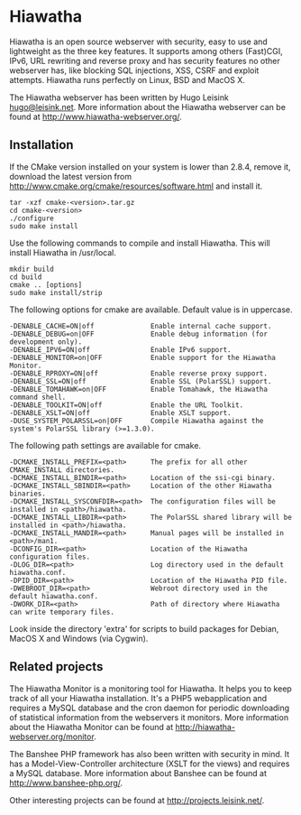 Hiawatha
========
Hiawatha is an open source webserver with security, easy to use and lightweight as the three key features. It supports among others (Fast)CGI, IPv6, URL rewriting and reverse proxy and has security features no other webserver has, like blocking SQL injections, XSS, CSRF and exploit attempts. Hiawatha runs perfectly on Linux, BSD and MacOS X.

The Hiawatha webserver has been written by Hugo Leisink <hugo@leisink.net>. More information about the Hiawatha webserver can be found at http://www.hiawatha-webserver.org/.

Installation
------------
If the CMake version installed on your system is lower than 2.8.4, remove it, download the latest version from http://www.cmake.org/cmake/resources/software.html and install it.

	tar -xzf cmake-<version>.tar.gz
	cd cmake-<version>
	./configure
	sudo make install

Use the following commands to compile and install Hiawatha. This will install Hiawatha in /usr/local.

	mkdir build
	cd build
	cmake .. [options]
	sudo make install/strip

The following options for cmake are available. Default value is in uppercase.

	-DENABLE_CACHE=ON|off              Enable internal cache support.
	-DENABLE_DEBUG=on|OFF              Enable debug information (for development only).
	-DENABLE_IPV6=ON|off               Enable IPv6 support.
	-DENABLE_MONITOR=on|OFF            Enable support for the Hiawatha Monitor.
	-DENABLE_RPROXY=ON|off             Enable reverse proxy support.
	-DENABLE_SSL=ON|off                Enable SSL (PolarSSL) support.
	-DENABLE_TOMAHAWK=on|OFF           Enable Tomahawk, the Hiawatha command shell.
	-DENABLE_TOOLKIT=ON|off            Enable the URL Toolkit.
	-DENABLE_XSLT=ON|off               Enable XSLT support.
	-DUSE_SYSTEM_POLARSSL=on|OFF       Compile Hiawatha against the system's PolarSSL library (>=1.3.0).

The following path settings are available for cmake.

	-DCMAKE_INSTALL_PREFIX=<path>      The prefix for all other CMAKE_INSTALL directories.
	-DCMAKE_INSTALL_BINDIR=<path>      Location of the ssi-cgi binary.
	-DCMAKE_INSTALL_SBINDIR=<path>     Location of the other Hiawatha binaries.
	-DCMAKE_INSTALL_SYSCONFDIR=<path>  The configuration files will be installed in <path>/hiawatha.
	-DCMAKE_INSTALL_LIBDIR=<path>      The PolarSSL shared library will be installed in <path>/hiawatha.
	-DCMAKE_INSTALL_MANDIR=<path>      Manual pages will be installed in <path>/man1.
	-DCONFIG_DIR=<path>                Location of the Hiawatha configuration files.
	-DLOG_DIR=<path>                   Log directory used in the default hiawatha.conf.
	-DPID_DIR=<path>                   Location of the Hiawatha PID file.
	-DWEBROOT_DIR=<path>               Webroot directory used in the default hiawatha.conf.
	-DWORK_DIR=<path>                  Path of directory where Hiawatha can write temporary files.

Look inside the directory 'extra' for scripts to build packages for Debian, MacOS X and Windows (via Cygwin).

Related projects
----------------
The Hiawatha Monitor is a monitoring tool for Hiawatha. It helps you to keep track of all your Hiawatha installation. It's a PHP5 webapplication and requires a MySQL database and the cron daemon for periodic downloading of statistical information from the webservers it monitors. More information about the Hiawatha Monitor can be found at http://hiawatha-webserver.org/monitor.

The Banshee PHP framework has also been written with security in mind. It has a Model-View-Controller architecture (XSLT for the views) and requires a MySQL database. More information about Banshee can be found at http://www.banshee-php.org/.

Other interesting projects can be found at http://projects.leisink.net/.
